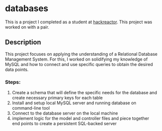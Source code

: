 # databases
This is a project I completed as a student at [hackreactor](http://hackreactor.com). This project was worked on with a pair.

## Description
This project focuses on applying the understanding of a Relational Database Management System. For this, I worked on solidifying my knowledge of MySQL and how to connect and use specific queries to obtain the desired data points.

### Steps:
1. Create a schema that will define the specific needs for the database and create necessary primary keys for each table
2. Install and setup local MySQL server and running database on command-line tool
3. Connect to the database server on the local machine
4. implement logic for the model and controller files and piece together end points to create a persistent SQL-backed server
